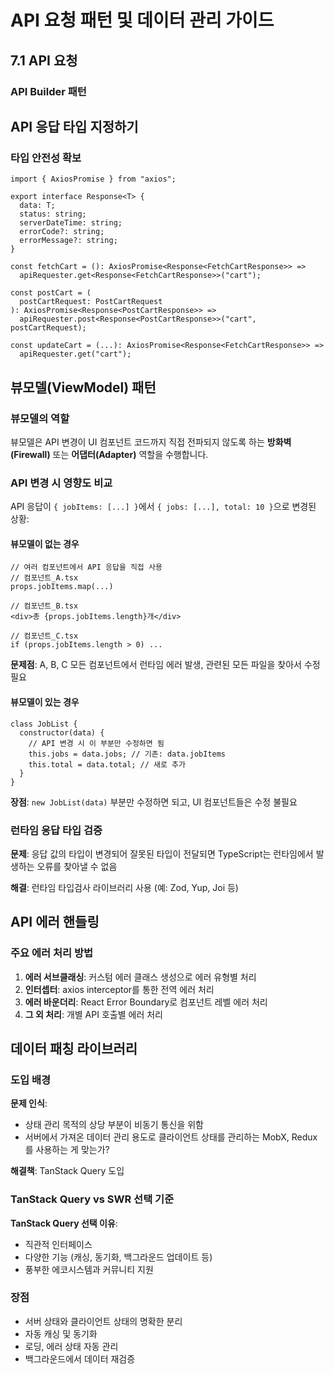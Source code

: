 # API 요청 패턴 및 데이터 관리 가이드

## 7.1 API 요청

### API Builder 패턴


## API 응답 타입 지정하기

### 타입 안전성 확보

```tsx
import { AxiosPromise } from "axios";

export interface Response<T> {
  data: T;
  status: string;
  serverDateTime: string;
  errorCode?: string;
  errorMessage?: string;
}

const fetchCart = (): AxiosPromise<Response<FetchCartResponse>> =>
  apiRequester.get<Response<FetchCartResponse>>("cart");

const postCart = (
  postCartRequest: PostCartRequest
): AxiosPromise<Response<PostCartResponse>> =>
  apiRequester.post<Response<PostCartResponse>>("cart", postCartRequest);
```


```tsx
const updateCart = (...): AxiosPromise<Response<FetchCartResponse>> =>
  apiRequester.get("cart");
```

## 뷰모델(ViewModel) 패턴

### 뷰모델의 역할

뷰모델은 API 변경이 UI 컴포넌트 코드까지 직접 전파되지 않도록 하는 **방화벽(Firewall)** 또는 **어댑터(Adapter)** 역할을 수행합니다.

### API 변경 시 영향도 비교

API 응답이 `{ jobItems: [...] }`에서 `{ jobs: [...], total: 10 }`으로 변경된 상황:

#### 뷰모델이 없는 경우
```tsx
// 여러 컴포넌트에서 API 응답을 직접 사용
// 컴포넌트_A.tsx
props.jobItems.map(...)

// 컴포넌트_B.tsx
<div>총 {props.jobItems.length}개</div>

// 컴포넌트_C.tsx
if (props.jobItems.length > 0) ...
```

**문제점**: A, B, C 모든 컴포넌트에서 런타임 에러 발생, 관련된 모든 파일을 찾아서 수정 필요

#### 뷰모델이 있는 경우
```tsx
class JobList {
  constructor(data) {
    // API 변경 시 이 부분만 수정하면 됨
    this.jobs = data.jobs; // 기존: data.jobItems
    this.total = data.total; // 새로 추가
  }
}
```

**장점**: `new JobList(data)` 부분만 수정하면 되고, UI 컴포넌트들은 수정 불필요

### 런타임 응답 타입 검증

**문제**: 응답 값의 타입이 변경되어 잘못된 타입이 전달되면 TypeScript는 런타임에서 발생하는 오류를 찾아낼 수 없음

**해결**: 런타임 타입검사 라이브러리 사용 (예: Zod, Yup, Joi 등)

## API 에러 핸들링

### 주요 에러 처리 방법

1. **에러 서브클래싱**: 커스텀 에러 클래스 생성으로 에러 유형별 처리
2. **인터셉터**: axios interceptor를 통한 전역 에러 처리
3. **에러 바운더리**: React Error Boundary로 컴포넌트 레벨 에러 처리
4. **그 외 처리**: 개별 API 호출별 에러 처리

## 데이터 패칭 라이브러리

### 도입 배경

**문제 인식**: 
- 상태 관리 목적의 상당 부분이 비동기 통신을 위함
- 서버에서 가져온 데이터 관리 용도로 클라이언트 상태를 관리하는 MobX, Redux를 사용하는 게 맞는가?

**해결책**: TanStack Query 도입

### TanStack Query vs SWR 선택 기준

**TanStack Query 선택 이유**:
- 직관적 인터페이스
- 다양한 기능 (캐싱, 동기화, 백그라운드 업데이트 등)
- 풍부한 에코시스템과 커뮤니티 지원

### 장점
- 서버 상태와 클라이언트 상태의 명확한 분리
- 자동 캐싱 및 동기화
- 로딩, 에러 상태 자동 관리
- 백그라운드에서 데이터 재검증




